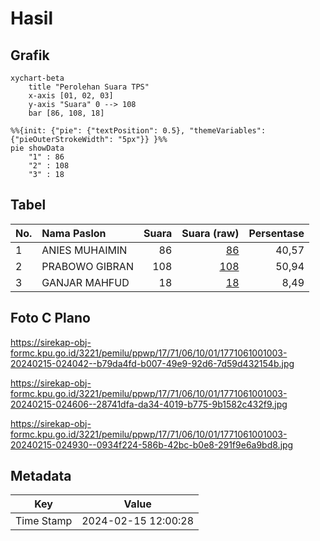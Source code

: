 # Hasil

## Grafik

```mermaid
xychart-beta
    title "Perolehan Suara TPS"
    x-axis [01, 02, 03]
    y-axis "Suara" 0 --> 108
    bar [86, 108, 18]
```

```mermaid
%%{init: {"pie": {"textPosition": 0.5}, "themeVariables": {"pieOuterStrokeWidth": "5px"}} }%%
pie showData
    "1" : 86
    "2" : 108
    "3" : 18
```

## Tabel

| No. | Nama Paslon    | Suara | Suara (raw) | Persentase |
|:--- |:-------------- | -----:| -----------:| ----------:|
| 1   | ANIES MUHAIMIN | 86    | [86][p-1]   | 40,57      |
| 2   | PRABOWO GIBRAN | 108   | [108][p-2]  | 50,94      |
| 3   | GANJAR MAHFUD  | 18    | [18][p-3]   | 8,49       |


[p-1]: https://github.com/gigit-pemilu/pemilu-2024-17-bengkulu/blob/main/pilpres/hitung-suara/sub/17-bengkulu/sub/71-kota-bengkulu/sub/06-ratu-agung/sub/1001-kebun-tebeng/sub/003-tps/sub/paslon-1.txt
[p-2]: https://github.com/gigit-pemilu/pemilu-2024-17-bengkulu/blob/main/pilpres/hitung-suara/sub/17-bengkulu/sub/71-kota-bengkulu/sub/06-ratu-agung/sub/1001-kebun-tebeng/sub/003-tps/sub/paslon-2.txt
[p-3]: https://github.com/gigit-pemilu/pemilu-2024-17-bengkulu/blob/main/pilpres/hitung-suara/sub/17-bengkulu/sub/71-kota-bengkulu/sub/06-ratu-agung/sub/1001-kebun-tebeng/sub/003-tps/sub/paslon-3.txt

## Foto C Plano

https://sirekap-obj-formc.kpu.go.id/3221/pemilu/ppwp/17/71/06/10/01/1771061001003-20240215-024042--b79da4fd-b007-49e9-92d6-7d59d432154b.jpg

https://sirekap-obj-formc.kpu.go.id/3221/pemilu/ppwp/17/71/06/10/01/1771061001003-20240215-024606--28741dfa-da34-4019-b775-9b1582c432f9.jpg

https://sirekap-obj-formc.kpu.go.id/3221/pemilu/ppwp/17/71/06/10/01/1771061001003-20240215-024930--0934f224-586b-42bc-b0e8-291f9e6a9bd8.jpg


## Metadata

| Key        | Value               |
| ---------- | ------------------- |
| Time Stamp | 2024-02-15 12:00:28 |



